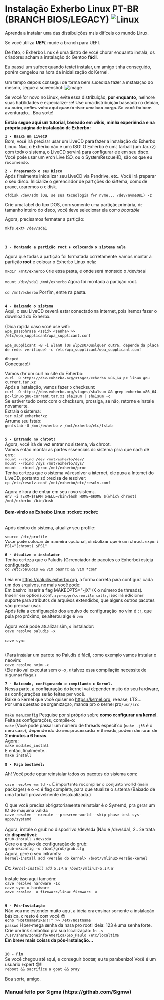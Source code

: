 # Instalação Exherbo Linux PT-BR (BRANCH BIOS/LEGACY) ![Linux](https://img.shields.io/badge/Linux-FCC624?style=for-the-badge&logo=linux&logoColor=black)
Aprenda a instalar uma das distribuições mais difíceis do mundo Linux.

Se você utiliza ***UEFI***, mude a branch para UEFI.

De fato, o Exherbo Linux é uma distro de você chorar enquanto instala, os criadores acham a instalação do Gentoo **fácil**.<br>

Eu passei um sufoco quando tentei instalar, um amigo tinha conseguido, porém congelou na hora da inicialização do Kernel.<br><br>
Um tempo depois consegui de forma bem sucedida fazer a instalação do mesmo, segue a screenshot:
![image](https://user-images.githubusercontent.com/89428643/167930354-b7ecdad1-53b2-441b-8bfc-caabcd204f6f.png)

Se você for novo no Linux, evite essa distribuição, **por enquanto**, melhore suas habilidades e especialize-se! Use uma distribuição baseada no debian, ou outra, enfim. 
volte aqui quando tiver uma boa carga. Se você for bem-aventurado... Boa sorte!<br>


**Então segue aqui um tutorial, baseado em wikis, minha experiência e na própria página de instalação do Exherbo:**

**`1 - Baixe um LiveCD`**<br>
Bom, você irá precisar usar um LiveCD para fazer a instalação do Exherbo Linux.
Não, o Exherbo não é uma ISO! O Exherbo é uma tarball (um .tar.xz) com todo o sistema, o LiveCD servirá para configurar ele em seu disco.
Você pode usar um Arch Live ISO, ou o SystemRescueHD, são os que eu recomendo.

**`2 - Preparando o seu Disco`**<br>
Após finalmente inicializar seu LiveCD via Pendrive, etc.. Você irá preparar o seu disco.
Ìnicialize o gerenciador de partições do sistema, como de praxe, usaremos o cfdisk.

`cfdisk /dev/sdX (Ou, se sua tecnologia for nvme... /dev/nvme0n1) -z`<br>

Crie uma label do tipo DOS, com somente uma partição primária, de tamanho inteiro do disco, você deve selecionar ela como *bootable*

Agora, precisamos formatar a partição:

`mkfs.ext4 /dev/sda1`<br><br><br>

**`3 - Montando a partição root e colocando o sistema nela`**<br>

Agora que todas a partição foi formatada corretamente, vamos montar a partição **root** e colocar o Exherbo Linux nela:

`mkdir /mnt/exherbo` Crie essa pasta, é onde será montado o /dev/sda1<br><br>
`mount /dev/sda1 /mnt/exherbo` Agora foi montada a partição root.<br><br>
`cd /mnt/exherbo` Por fim, entre na pasta.<br><br>

**`4 - Baixando o sistema`**<br>
Aqui, o seu LiveCD deverá estar conectado na internet, pois iremos fazer o download do Exherbo.
<br><br>(Dica rápida caso você use wifi:<br>
`wpa_passphrase <ssid> <senha> >> /etc/wpa_supplicant/wpa_supplicant.conf`<br><br>
`wpa_supplicant -B -i wlan0 (Ou wlp2s0/Qualquer outra, depende da placa de rede, verifique) -c /etc/wpa_supplicant/wpa_supplicant.conf`<br><br>
`dhcpcd` <br>Conectado!)

Vamos dar um curl no site do Exherbo:<br>
`curl -O https://dev.exherbo.org/stages/exherbo-x86_64-pc-linux-gnu-current.tar.xz`<br>
Após a instalação, vamos fazer o checksum:<br>
`curl -O https://dev.exherbo.org/stages/sha1sum && grep exherbo-x86_64-pc-linux-gnu-current.tar.xz sha1sum | sha1sum -c`<br>
Se estiver tudo certo com o checksum, prossiga, se não, retorne e instale novamente.<br>
Extraia o sistema:<br>
`tar xJpf exherbo*xz`<br>
Arrume seu fstab:<br>
`genfstab -U /mnt/exherbo > /mnt/exherbo/etc/fstab`<br><br>

**`5 - Entrando no chroot!`**<br>
Agora, você irá de vez entrar no sistema, via chroot.<br>
Vamos então montar as partes essenciais do sistema para que nada dê erro:<br>
`mount --rbind /dev /mnt/exherbo/dev/`<br>
`mount --rbind /sys /mnt/exherbo/sys/`<br>
`mount --rbind /proc /mnt/exherbo/proc`<br>
Tenha certeza que o sistema vá resolver a internet, ele puxa a Internet do LiveCD, portanto só precisa de resolver:<br>
`cp /etc/resolv.conf /mnt/exherbo/etc/resolv.conf`<br>

Agora é hora de entrar em seu novo sistema.<br>
`env -i TERM=$TERM SHELL=/bin/bash HOME=$HOME $(which chroot) /mnt/exherbo /bin/bash`<br>
<h4>Bem-vindo ao Exherbo Linux :rocket::rocket:</h4><br>
Após dentro do sistema, atualize seu profile:<br>

`source /etc/profile` <br>
Voce pode colocar de maneira opcional, simbolizar que é um chroot:
 `export PS1="(chroot) $PS1" `<br>

**`6 - Atualize o instalador`**<br>
Tenha certeza que o Paludis (Gerenciador de pacotes do Exherbo) esteja configurado<br>
`cd /etc/paludis && vim bashrc && vim *conf`<br><br>
Leia em https://paludis.exherbo.org, a forma correta para configura cada um dos arquivos, no mais você pode:<br>
Em bashrc inserir a flag MAKEOPTS="-jX" (X o número de threads).<br>
Inserir em options.conf: `sys-apps/coreutils xattr`, isso irá adicionar suporte para atributos de arquivos extendidos, que alguns outros pacotes vão precisar usar.<br>
Após feita a configuração dos arquivo de configuração, no vim é `:n`, que pula pro próximo, se alterou algo é `:wn`<br><br>
Agora você pode atualizar sim, o instalador:<br>
`cave resolve paludis -x`<br><br>
`cave sync`<br><br>

(Para instalar um pacote no Paludis é fácil, como exemplo vamos instalar o neovim:<br>
`cave resolve nvim -x`<br>
(Ele não vai executar sem o -x, e talvez essa compilação necessite de algumas flags.)

**`7 - Baixando, configurando e compilando o Kernel.`**<br>
Nessa parte, a configuração do kernel vai depender muito do seu hardware, as configurações serão feitas por você.<br>
Baixe o Kernel que você quiser no https://kernel.org, release, LTS...<br>
Por uma questão de organização, manda pro o kernel pro`/usr/src`<br><br>
`make menuconfig` Pesquise por si próprio sobre **como configurar um kernel**.<br>
Feita as configurações, compile-o:<br>
`make` (Você pode passar um número de threads específico (`make -j36` é o meu caso), dependendo do seu processador e threads, podem demorar de **2 minutos a 6 horas**.<br>
Agora:<br>
`make modules_install`<br>
E então, finalmente...<br>
`make install`<br><br>
**`8 - Faça bootavel:`**<br>

Ah! Você pode optar reinstalar todos os pacotes do sistema com:<br><br>
`cave resolve world -c` É importante recompilar o conjunto world (main packages) e o -c é flag complete, para que atualize o sistema (Baixado de uma tarball provavelmente desatualizada.)<br><br>
O que você precisa obrigatoriamente reinstalar é o Systemd, pra gerar um ID de máquina válida:<br>
`cave resolve --execute --preserve-world --skip-phase test sys-apps/systemd`<br><br>
Agora, instale o grub no dispositivo /dev/sda (Não é /dev/sda1, 2.. Se trata do **dispositivo**):<br>
`grub-install /dev/sda`<br>
Gere o arquivo de configuração do grub:<br>
`grub-mkconfig -o /boot/grub/grub.cfg`<br>
Agora, gere o seu initramfs:<br>
`kernel-install add <versão do kernel> /boot/vmlinuz-versão-kernel`<br><br>
_Ex: `kernel-install add 5.14.8 /boot/vmlinuz-5.14.8`_<br><br>
Instale isso aqui também:<br>
`cave resolve hardware -1x`<br>
`cave sync x-hardware`<br>
`cave resolve -x firmware/linux-firmware -x`<br><br>

**`9 - Pós-Instalação`**<br>
Não vou me estender muito aqui, a ideia era ensinar somente a instalação básica, o resto é com você :wink:<br>
`echo "HostnamePika!!!" >> /etc/hostname`<br>
`passwd` Hiper-mega senha da nasa pro root! Ideia: 123 é uma senha forte.<br>
Crie um link simbólico pra sua localização:
`ln -s /usr/share/zoneinfo/America/Sao_Paulo /etc/localtime`<br>
**Em breve mais coisas da pós-Instalação...**<br><br>

**`10 - Fim`**<br>
Se você chegou até aqui, e conseguir bootar, eu te parabenizo! Você é um usuário expert :sunglasses:!!<br>
`reboot && sacrifice a goat && pray`<br><br>
Boa sorte, amigo.

<h3>Manual feito por Sigma (https://github.com/Sigmw)</h3>


